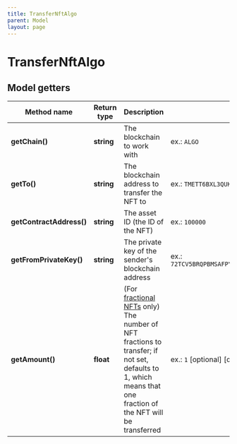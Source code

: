 ```yaml
---
title: TransferNftAlgo
parent: Model
layout: page
---
```


# TransferNftAlgo

## Model getters

Method name | Return type | Description | Notes
------------ | ------------- | ------------- | -------------
**getChain()** | **string** | The blockchain to work with | ex.: `ALGO`
**getTo()** | **string** | The blockchain address to transfer the NFT to | ex.: `TMETT6BXL3QUH7AH5TS6IONU7LVTLKIGG54CFCNPMQXWGRIZFIESZBYWP4`
**getContractAddress()** | **string** | The asset ID (the ID of the NFT) | ex.: `100000`
**getFromPrivateKey()** | **string** | The private key of the sender's blockchain address | ex.: `72TCV5BRQPBMSAFPYO3CPWVDBYWNGAYNMTW5QHENOMQF7I6QLNMJWCJZ7A3V5YKD7QD6ZZPEHG2PV2ZVVEDDO6BCRGXWIL3DIUMSUCI`
**getAmount()** | **float** | (For <a href="https://developer.algorand.org/docs/get-started/tokenization/nft/#fractional-nfts" target="_blank">fractional NFTs</a> only) The number of NFT fractions to transfer; if not set, defaults to 1, which means that one fraction of the NFT will be transferred | ex.: `1` [optional] [default to 1]

